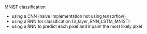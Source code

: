 MNIST classification
- using a CNN (naive implementation not using tensorflow)
- using a RNN for classification (3_layer_RNN_LSTM_MNIST)
- using a RNN to predict each pixel and inpaint the most likely pixel 
